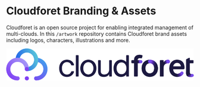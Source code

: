 # Cloudforet Branding & Assets

Cloudforet is an open source project for enabling integrated management of multi-clouds.
In this `/artwork` repository contains Cloudforet brand assets including logos, characters, illustrations and more.

![Cloudforet Logo](./logo/Cloudforet_logo--primary-horizontal.png)
